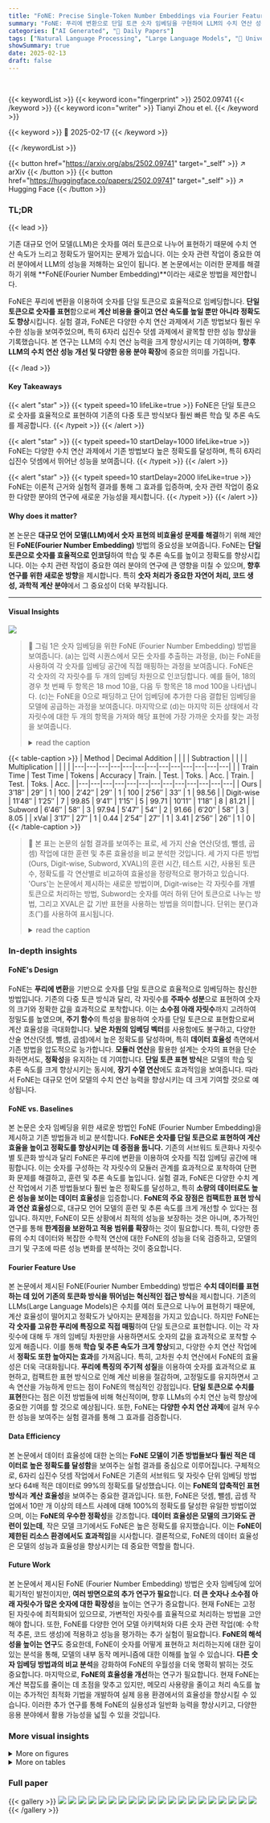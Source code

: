```yaml
---
title: "FoNE: Precise Single-Token Number Embeddings via Fourier Features"
summary: "FoNE: 푸리에 변환으로 단일 토큰 숫자 임베딩을 구현하여 LLM의 수치 연산 성능을 획기적으로 향상시켰습니다."
categories: ["AI Generated", "🤗 Daily Papers"]
tags: ["Natural Language Processing", "Large Language Models", "🏢 University of Southern California",]
showSummary: true
date: 2025-02-13
draft: false
---
```


<br>

{{< keywordList >}}
{{< keyword icon="fingerprint" >}} 2502.09741 {{< /keyword >}}
{{< keyword icon="writer" >}} Tianyi Zhou et el. {{< /keyword >}}
 
{{< keyword >}} 🤗 2025-02-17 {{< /keyword >}}
 
{{< /keywordList >}}

{{< button href="https://arxiv.org/abs/2502.09741" target="_self" >}}
↗ arXiv
{{< /button >}}
{{< button href="https://huggingface.co/papers/2502.09741" target="_self" >}}
↗ Hugging Face
{{< /button >}}




### TL;DR


{{< lead >}}

기존 대규모 언어 모델(LLM)은 숫자를 여러 토큰으로 나누어 표현하기 때문에 수치 연산 속도가 느리고 정확도가 떨어지는 문제가 있습니다. 이는 숫자 관련 작업이 중요한 여러 분야에서 LLM의 성능을 저해하는 요인이 됩니다.  본 논문에서는 이러한 문제를 해결하기 위해 **FoNE(Fourier Number Embedding)**이라는 새로운 방법을 제안합니다.



FoNE은 푸리에 변환을 이용하여 숫자를 단일 토큰으로 효율적으로 임베딩합니다.  **단일 토큰으로 숫자를 표현**함으로써 **계산 비용을 줄이고 연산 속도를 높일 뿐만 아니라 정확도도 향상**시킵니다.  실험 결과, FoNE은 다양한 수치 연산 과제에서 기존 방법보다 훨씬 우수한 성능을 보여주었으며, 특히 6자리 십진수 덧셈 과제에서 괄목할 만한 성능 향상을 기록했습니다.  본 연구는 LLM의 수치 연산 능력을 크게 향상시키는 데 기여하며, **향후 LLM의 수치 연산 성능 개선 및 다양한 응용 분야 확장**에 중요한 의미를 가집니다.

{{< /lead >}}


#### Key Takeaways

{{< alert "star" >}}
{{< typeit speed=10 lifeLike=true >}} FoNE은 단일 토큰으로 숫자를 효율적으로 표현하여 기존의 다중 토큰 방식보다 훨씬 빠른 학습 및 추론 속도를 제공합니다. {{< /typeit >}}
{{< /alert >}}

{{< alert "star" >}}
{{< typeit speed=10 startDelay=1000 lifeLike=true >}} FoNE는 다양한 수치 연산 과제에서 기존 방법보다 높은 정확도를 달성하며, 특히 6자리 십진수 덧셈에서 뛰어난 성능을 보여줍니다. {{< /typeit >}}
{{< /alert >}}

{{< alert "star" >}}
{{< typeit speed=10 startDelay=2000 lifeLike=true >}} FoNE는 이론적 근거와 실험적 결과를 통해 그 효과를 입증하며, 숫자 관련 작업이 중요한 다양한 분야의 연구에 새로운 가능성을 제시합니다. {{< /typeit >}}
{{< /alert >}}

#### Why does it matter?
본 논문은 **대규모 언어 모델(LLM)에서 숫자 표현의 비효율성 문제를 해결**하기 위해 제안된 **FoNE(Fourier Number Embedding)** 방법의 중요성을 보여줍니다. FoNE는 **단일 토큰으로 숫자를 효율적으로 인코딩**하여 학습 및 추론 속도를 높이고 정확도를 향상시킵니다.  이는 수치 관련 작업이 중요한 여러 분야의 연구에 큰 영향을 미칠 수 있으며, **향후 연구를 위한 새로운 방향**을 제시합니다.  특히 **숫자 처리가 중요한 자연어 처리, 코드 생성, 과학적 계산 분야**에서 그 중요성이 더욱 부각됩니다.

------
#### Visual Insights



![](https://arxiv.org/html/2502.09741/x1.png)

> 🔼 그림 1은 숫자 임베딩을 위한 FoNE (Fourier Number Embedding) 방법을 보여줍니다. (a)는 입력 시퀀스에서 모든 숫자를 추출하는 과정을, (b)는 FoNE을 사용하여 각 숫자를 임베딩 공간에 직접 매핑하는 과정을 보여줍니다. FoNE은 각 숫자의 각 자릿수를 두 개의 임베딩 차원으로 인코딩합니다. 예를 들어, 18의 경우 첫 번째 두 항목은 18 mod 10을, 다음 두 항목은 18 mod 100을 나타냅니다. (c)는 FoNE을 0으로 패딩하고 단어 임베딩에 추가한 다음 결합된 임베딩을 모델에 공급하는 과정을 보여줍니다. 마지막으로 (d)는 마지막 히든 상태에서 각 자릿수에 대한 두 개의 항목을 가져와 해당 표현에 가장 가까운 숫자를 찾는 과정을 보여줍니다.
> <details>
> <summary>read the caption</summary>
> Figure 1: (a) We extract all the numbers from the input sequence. (b) For each number, we use FoNE to directly map the number to its embedding. The first two entries in the embedding represent 18mod10modulo181018\bmod 1018 roman_mod 10, while the next two entries represent 18mod100modulo1810018\bmod 10018 roman_mod 100. (c) We pad the FoNE with zeros, add it to the word embeddings, and then feed the combined embeddings into the model. (d) For each digit, we take every two entries from the last hidden state and find the number whose representation is closest to these two entries.
> </details>





{{< table-caption >}}
| Method | Decimal Addition |  |  |  | Subtraction |  |  |  | Multiplication |  |  |  |
|---|---|---|---|---|---|---|---|---|---|---|---|---|
|  | Train Time | Test Time | Tokens | Accuracy | Train. | Test. | Toks. | Acc. | Train. | Test. | Toks. | Acc. |
|---|---|---|---|---|---|---|---|---|---|---|---|---|
| Ours | 3′18″ | 29″ | 1 | 100 | 2′42″ | 29″ | 1 | 100 | 2′56″ | 33″ | 1 | 98.56 |
| Digit-wise | 11′48″ | 1′25″ | 7 | 99.85 | 9′41″ | 1′15″ | 5 | 99.71 | 10′11″ | 1′18″ | 8 | 81.21 |
| Subword | 6′46″ | 58″ | 3 | 97.94 | 5′47″ | 54″ | 2 | 91.66 | 6′20″ | 58″ | 3 | 8.05 |
| xVal | 3′17″ | 27″ | 1 | 0.44 | 2′54″ | 27″ | 1 | 3.41 | 2′56″ | 26″ | 1 | 0 |{{< /table-caption >}}

> 🔼 본 표는 논문의 실험 결과를 보여주는 표로, 세 가지 산술 연산(덧셈, 뺄셈, 곱셈) 작업에 대한 훈련 및 추론 효율성을 비교 분석한 것입니다.  세 가지 다른 방법(Ours, Digit-wise, Subword, XVAL)의 훈련 시간, 테스트 시간, 사용된 토큰 수, 정확도를 각 연산별로 비교하여 효율성을 정량적으로 평가하고 있습니다.  'Ours'는 논문에서 제시하는 새로운 방법이며, Digit-wise는 각 자릿수를 개별 토큰으로 처리하는 방법, Subword는 숫자를 여러 하위 단어 토큰으로 나누는 방법, 그리고 XVAL은 값 기반 표현을 사용하는 방법을 의미합니다.  단위는 분(′)과 초(′′)를 사용하여 표시됩니다.
> <details>
> <summary>read the caption</summary>
> Table 1: Training and inference efficiency comparison across three arithmetic tasks. The times are reported in minutes (′) and seconds (′′).
> </details>





### In-depth insights


#### FoNE's Design
FoNE는 **푸리에 변환**을 기반으로 숫자를 단일 토큰으로 효율적으로 임베딩하는 참신한 방법입니다. 기존의 다중 토큰 방식과 달리, 각 자릿수를 **주파수 성분**으로 표현하여 숫자의 크기와 정확한 값을 효과적으로 포착합니다. 이는 **소수점 아래 자릿수**까지 고려하여 정밀도를 높였으며, **주기 함수**의 특성을 활용하여 숫자를 단일 토큰으로 표현함으로써 계산 효율성을 극대화합니다.  **낮은 차원의 임베딩 벡터**를 사용함에도 불구하고, 다양한 산술 연산(덧셈, 뺄셈, 곱셈)에서 높은 정확도를 달성하며, 특히 **데이터 효율성** 측면에서 기존 방법을 압도적으로 능가합니다. **모듈러 연산**을 활용한 설계는 숫자의 표현을 단순화하면서도,  **정확성**을 유지하는 데 기여합니다.  **단일 토큰 표현 방식**은 모델의 학습 및 추론 속도를 크게 향상시키는 동시에, **장기 수열 연산**에도 효과적임을 보여줍니다. 따라서 FoNE는 대규모 언어 모델의 수치 연산 능력을 향상시키는 데 크게 기여할 것으로 예상됩니다.

#### FoNE vs. Baselines
본 논문은 숫자 임베딩을 위한 새로운 방법인 FoNE (Fourier Number Embedding)을 제시하고 기존 방법들과 비교 분석합니다. **FoNE은 숫자를 단일 토큰으로 표현하여 계산 효율을 높이고 정확도를 향상시키는 데 중점을 둡니다.**  기존의 서브워드 토큰화나 자릿수별 토큰화 방식과 달리 FoNE은 푸리에 변환을 이용하여 숫자를 직접 임베딩 공간에 매핑합니다. 이는 숫자를 구성하는 각 자릿수의 모듈러 관계를 효과적으로 포착하여 단편화 문제를 해결하고, 훈련 및 추론 속도를 높입니다. 실험 결과, FoNE은 다양한 수치 계산 작업에서 기존 방법들보다 훨씬 높은 정확도를 달성하고, 특히 **소량의 데이터로도 높은 성능을 보이는 데이터 효율성**을 입증합니다.  **FoNE의 주요 장점은 컴팩트한 표현 방식과 연산 효율성**으로, 대규모 언어 모델의 훈련 및 추론 속도를 크게 개선할 수 있다는 점입니다.  하지만, FoNE이 모든 상황에서 최적의 성능을 보장하는 것은 아니며, 추가적인 연구를 통해  **한계점을 보완하고 적용 범위를 확장**하는 것이 필요합니다.  특히, 다양한 종류의 수치 데이터와 복잡한 수학적 연산에 대한 FoNE의 성능을 더욱 검증하고, 모델의 크기 및 구조에 따른 성능 변화를 분석하는 것이 중요합니다.

#### Fourier Feature Use
본 논문에서 제시된 FoNE(Fourier Number Embedding) 방법은 **수치 데이터를 표현하는 데 있어 기존의 토큰화 방식을 뛰어넘는 혁신적인 접근 방식**을 제시합니다.  기존의 LLMs(Large Language Models)은 수치를 여러 토큰으로 나누어 표현하기 때문에, 계산 효율성이 떨어지고 정확도가 낮아지는 문제점을 가지고 있습니다.  하지만 FoNE는 **각 숫자를 고유한 푸리에 특징으로 직접 매핑**하여 단일 토큰으로 표현합니다.  이는 각 자릿수에 대해 두 개의 임베딩 차원만을 사용하면서도 숫자의 값을 효과적으로 포착할 수 있게 해줍니다. 이를 통해 **학습 및 추론 속도가 크게 향상**되고, 다양한 수치 연산 작업에서 **정확도 또한 높아지는 효과**를 가져옵니다. 특히, 고차원 수치 연산에서 FoNE의 효율성은 더욱 극대화됩니다.  **푸리에 특징의 주기적 성질**을 이용하여 숫자를 효과적으로 표현하고, 컴팩트한 표현 방식으로 인해 계산 비용을 절감하며, 고정밀도를 유지하면서 고속 연산을 가능하게 만드는 점이 FoNE의 핵심적인 강점입니다.  **단일 토큰으로 수치를 표현**한다는 점은 이전 방법들에 비해 혁신적이며, 향후 LLMs의 수치 연산 능력 향상에 중요한 기여를 할 것으로 예상됩니다. 또한, FoNE는 **다양한 수치 연산 과제**에 걸쳐 우수한 성능을 보여주는 실험 결과를 통해 그 효과를 검증합니다.

#### Data Efficiency
본 논문에서 데이터 효율성에 대한 논의는 **FoNE 모델이 기존 방법들보다 훨씬 적은 데이터로 높은 정확도를 달성함**을 보여주는 실험 결과를 중심으로 이루어집니다.  구체적으로, 6자리 십진수 덧셈 작업에서 FoNE은 기존의 서브워드 및 자릿수 단위 임베딩 방법보다 64배 적은 데이터로 99%의 정확도를 달성했습니다. 이는 **FoNE의 압축적인 표현 방식**과 **계산 효율성**을 보여주는 중요한 결과입니다.  또한, FoNE은 덧셈, 뺄셈, 곱셈 작업에서 10만 개 이상의 테스트 사례에 대해 100%의 정확도를 달성한 유일한 방법이었으며, 이는 **FoNE의 우수한 정확성**을 강조합니다.  **데이터 효율성은 모델의 크기와도 관련이 있는데**, 작은 모델 크기에서도 FoNE은 높은 정확도를 유지했습니다.  이는 **FoNE이 제한된 리소스 환경에서도 효과적임**을 시사합니다.  결론적으로, FoNE의 데이터 효율성은 모델의 성능과 효율성을 향상시키는 데 중요한 역할을 합니다.

#### Future Work
본 논문에서 제시된 FoNE (Fourier Number Embedding) 방법은 숫자 임베딩에 있어 획기적인 발전이지만, **여러 방면으로의 추가 연구가 필요**합니다.  **더 큰 숫자나 소수점 아래 자릿수가 많은 숫자에 대한 확장성**을 높이는 연구가 중요합니다. 현재 FoNE는 고정된 자릿수에 최적화되어 있으므로, 가변적인 자릿수를 효율적으로 처리하는 방법을 고안해야 합니다.  또한, FoNE를 다양한 언어 모델 아키텍처와 다른 숫자 관련 작업(예: 수학적 추론, 코드 생성)에 적용하고 성능을 평가하는 추가 실험이 필요합니다.  **FoNE의 해석성을 높이는 연구**도 중요한데, FoNE이 숫자를 어떻게 표현하고 처리하는지에 대한 깊이 있는 분석을 통해, 모델의 내부 동작 메커니즘에 대한 이해를 높일 수 있습니다.  **다른 숫자 임베딩 방법과의 비교 분석**을 강화하여 FoNE의 우월성을 더욱 명확히 밝히는 것도 중요합니다. 마지막으로, **FoNE의 효율성을 개선**하는 연구가 필요합니다.  현재 FoNE는 계산 복잡도를 줄이는 데 초점을 맞추고 있지만, 메모리 사용량을 줄이고 처리 속도를 높이는 추가적인 최적화 기법을 개발하여 실제 응용 환경에서의 효율성을 향상시킬 수 있습니다.  이러한 추가 연구를 통해 FoNE의 실용성과 일반화 능력을 향상시키고, 다양한 응용 분야에서 활용 가능성을 넓힐 수 있을 것입니다.


### More visual insights

<details>
<summary>More on figures
</summary>


![](https://arxiv.org/html/2502.09741/extracted/6199122/figures/results/adddecimaldataacc.png)

> 🔼 이 그림은 6자리 소수 덧셈 작업에 대한 정확도를 훈련 데이터 크기에 따라 보여줍니다.  그림은 다양한 크기의 훈련 데이터셋으로 훈련된 모델의 성능을 비교하여, 훈련 데이터의 양이 모델 정확도에 미치는 영향을 보여줍니다.  즉, 모델이 얼마나 많은 훈련 데이터를 가지고 6자리 소수 덧셈 문제를 얼마나 정확하게 풀 수 있는지 보여주는 그래프입니다.  다양한 숫자 임베딩 방법(FoNE, digit-wise, subword, XVAL)을 사용한 결과도 함께 표시되어 있어, 서로 다른 방법들의 성능을 비교 분석하는 데 도움을 줍니다.
> <details>
> <summary>read the caption</summary>
> ((a))  6-digit decimal addition: Acc. vs. Training Data Size
> </details>



![](https://arxiv.org/html/2502.09741/extracted/6199122/figures/results/adddecimalmodelacc.png)

> 🔼 그림 (b)는 6자리 십진수 덧셈에 대한 정확도(Accuracy)와 모델 크기(Model Size) 간의 관계를 보여줍니다.  다양한 크기의 모델을 사용하여 6자리 십진수 덧셈 작업에 대한 테스트 정확도를 비교 분석한 결과를 나타냅니다.  모델 크기가 커짐에 따라 정확도가 어떻게 향상되는지 보여주는 그래프입니다.  x축은 모델 크기(백만 파라미터)이고, y축은 테스트 정확도(%)입니다.
> <details>
> <summary>read the caption</summary>
> ((b))  6-digit decimal addition: Acc. vs. Model Size
> </details>



![](https://arxiv.org/html/2502.09741/extracted/6199122/figures/results/abacus60.png)

> 🔼 본 그림은 6자리 십진수 덧셈 작업에서 서로 다른 수 임베딩 방법을 사용하여 Llama-3.2-1B 모델을 무작위 초기화로 학습시킨 결과를 보여줍니다. 그림 (a)는 학습 데이터 크기가 증가함에 따라 정확도가 변화하는 양상을, 그림 (b)는 모델 크기가 증가함에 따라 정확도가 변화하는 양상을 보여줍니다.  두 경우 모두, FoNE(Fourier Number Embedding) 방법이 다른 방법들에 비해 훨씬 적은 데이터와 더 작은 모델 크기로도 높은 정확도를 달성함을 보여줍니다.
> <details>
> <summary>read the caption</summary>
> Figure 2:  We train Llama-3.2-1B from scratch with random initialization using different number embedding methods on 6-digit decimal addition. The test accuracy is compared across varying data sizes and model sizes.
> </details>



![](https://arxiv.org/html/2502.09741/extracted/6199122/figures/results/lengendiff.png)

> 🔼 그림 (a)는 6자리 정수 덧셈에 대한 모델 및 데이터 크기별 정확도 추세를 보여줍니다.  다양한 크기의 모델과 데이터셋을 사용하여 훈련된 여러 가지 숫자 임베딩 방법(FoNE, digit-wise 토큰화, subword 토큰화, XVAL)의 성능을 비교합니다.  x축은 모델의 크기(백만 매개변수), y축은 정확도(%)를 나타냅니다.  각 곡선은 특정 크기의 데이터셋으로 학습된 모델의 성능을 보여줍니다.  이 그림을 통해 FoNE가 다른 방법들보다 훨씬 적은 데이터와 매개변수로 더 높은 정확도를 달성한다는 것을 알 수 있습니다.
> <details>
> <summary>read the caption</summary>
> ((a)) 6-digit integer addition: Model&Data size vs. Acc.
> </details>



![](https://arxiv.org/html/2502.09741/extracted/6199122/figures/results/classdataacc.png)

> 🔼 그림 (b)는 5자리 정수 뺄셈 작업에 대한 모델 크기 및 데이터 크기에 따른 정확도 추세를 보여줍니다.  다양한 크기의 모델을 사용하여 훈련 데이터 크기를 변화시키면서 테스트 정확도를 비교합니다. 이를 통해 모델의 크기와 데이터 크기가 5자리 정수 뺄셈 작업의 정확도에 어떤 영향을 미치는지 알 수 있습니다.  다양한 숫자 임베딩 방법의 성능을 비교하여 FoNE 방법의 효율성을 보여줍니다.
> <details>
> <summary>read the caption</summary>
> ((b)) 5-digit integer subtraction: Model&Data size vs. Acc.
> </details>



![](https://arxiv.org/html/2502.09741/extracted/6199122/figures/results/classmodelacc.png)

> 🔼 그림 (c)는 3자리 정수 곱셈에 대한 모델 및 데이터 크기 대비 정확도를 보여줍니다.  다양한 크기의 모델과 다양한 양의 훈련 데이터를 사용하여 3자리 정수 곱셈 작업에 대한 정확도를 평가한 결과를 보여줍니다.  이를 통해 모델 크기와 데이터 크기가 3자리 정수 곱셈 작업의 정확도에 미치는 영향을 분석할 수 있습니다.  x축은 모델 크기 또는 데이터 크기를 나타내고, y축은 정확도를 나타냅니다.
> <details>
> <summary>read the caption</summary>
> ((c)) 3-digit integer multiplication: Model&Data size vs. Acc.
> </details>



![](https://arxiv.org/html/2502.09741/extracted/6199122/figures/results/class2dataacc.png)

> 🔼 그림 (d)는 4자리 정수 곱셈 작업에 대한 모델 크기 및 데이터 크기에 따른 정확도 추세를 보여줍니다.  다양한 모델 크기와 데이터 크기에 대해 4자리 정수 곱셈 문제를 풀 때 FoNE 방법을 포함한 여러 가지 숫자 임베딩 방법의 성능을 비교 분석한 결과를 나타냅니다.  x축은 모델 크기(백만 파라미터) 또는 훈련 데이터 크기(로그 스케일)이고 y축은 정확도(%)입니다. 이 그래프를 통해 FoNE 방법이 다른 방법들에 비해 적은 데이터와 모델 크기로도 높은 정확도를 달성함을 확인할 수 있습니다.
> <details>
> <summary>read the caption</summary>
> ((d)) 4-digit integer multiplication: Model&Data size vs. Acc.
> </details>



![](https://arxiv.org/html/2502.09741/extracted/6199122/figures/results/class2modelacc.png)

> 🔼 그림 3은 다양한 숫자 관련 작업(6자리 10진수 덧셈, 6자리 정수 덧셈, 5자리 정수 뺄셈, 3자리 정수 곱셈, 4자리 정수 곱셈)에 대해 모델 크기와 데이터 크기에 따른 정확도 추세를 비교한 것입니다.  각 작업에 대해 모델 크기가 증가함에 따라 정확도가 어떻게 변하는지, 그리고 동일한 모델 크기에서 데이터 크기가 정확도에 미치는 영향을 보여줍니다.  FoNE 방법이 기준 방법들에 비해 데이터 효율성과 매개변수 효율성이 얼마나 뛰어난지를 시각적으로 보여주는 그림입니다.
> <details>
> <summary>read the caption</summary>
> Figure 3: Comparison of accuracy trends for various arithmetic tasks with respect to model size and data size.
> </details>



![](https://arxiv.org/html/2502.09741/extracted/6199122/figures/pretrained_embeddings/pythia_number_embedding_checkpoints.png)

> 🔼 그림 4(a)는 FoNE을 사용하여 60자리 덧셈 작업에 대한 8계층 트랜스포머 모델의 테스트 정확도를 보여줍니다.  x축은 첫 번째 피연산자의 자릿수를, y축은 두 번째 피연산자의 자릿수를 나타냅니다. 각 셀의 색상은 해당 자릿수 조합에 대한 모델의 정확도를 나타내며, 더 밝은 색상은 더 높은 정확도를 나타냅니다. 이 그림은 FoNE이 긴 수열을 처리하는 데 효과적임을 보여줍니다. 즉, 모델은 60자리까지의 긴 덧셈 문제에 대해서도 높은 정확도를 유지합니다.  이를 통해 FoNE이 수치적 정밀도와 수열 표현 능력을 모두 갖추고 있음을 알 수 있습니다.
> <details>
> <summary>read the caption</summary>
> ((a)) Test accuracy of 60-digit addition with FoNE
> </details>



![](https://arxiv.org/html/2502.09741/extracted/6199122/figures/pretrained_embeddings/pythia_number_embedding_last.png)

> 🔼  그림 (b)는 FoNE을 Abacus 임베딩과 결합했을 때의 영향을 보여줍니다.  Abacus 임베딩은 자릿수 단위 토큰화를 사용하는 위치 정보 임베딩 방법입니다. 이 그림은 FoNE을 Abacus와 결합하여 10자리 이하의 덧셈 작업에 대해 학습된 변환기를 최대 50자리 덧셈 작업에 대해 테스트한 결과를 보여줍니다. 다양한 랜덤 시드에 걸쳐 FoNE을 추가함으로써 Abacus 방법이 더 나은 일반화 성능과 더 높은 정확도를 달성할 수 있음을 보여줍니다.  즉, FoNE을 Abacus와 결합하면 숫자 표현의 정확도가 높아져 더 긴 숫자의 덧셈 문제도 잘 해결할 수 있음을 의미합니다.
> <details>
> <summary>read the caption</summary>
> ((b)) Impact of combining FoNE with Abacus embedding
> </details>



![](https://arxiv.org/html/2502.09741/extracted/6199122/figures/pretrained_embeddings/llama3.2.png)

> 🔼 그림 4는 8계층 트랜스포머 모델을 사용하여 60자리 덧셈 작업에 대한 FoNE의 성능을 보여줍니다. (a)는 FoNE을 사용하여 입력을 청크화(chunked input)하여 처리했을 때 8계층 트랜스포머 모델의 평균 정확도를 보여줍니다. 최대 50자리 숫자에 대해 테스트를 수행했습니다. (b)는 다양한 난수 시드에 걸쳐 FoNE을 Abacus 임베딩 방법과 결합했을 때 성능 향상을 보여줍니다. 트랜스포머 모델은 최대 10자리 숫자의 덧셈 작업에 대해 학습되었고 최대 50자리 숫자에 대해 테스트되었습니다. 작은 정사각형은 최대 10자리 숫자로 학습된 영역을 나타냅니다.
> <details>
> <summary>read the caption</summary>
> Figure 4:  (a) Average accuracy of an 8-layer transformer model on 60-digit addition tasks using FoNE for chunked input. (b) Performance improvements achieved by combining FoNE with the Abacus embedding method across various random seeds. The transformer is trained on addition tasks with up to 10-digits numbers (represented by the smaller square) and tested up to 50-digit numbers.
> </details>



![](https://arxiv.org/html/2502.09741/extracted/6199122/figures/pretrained_embeddings/opt-1.3b.png)

> 🔼 그림 (a)는 6자리 10진수 덧셈 작업에 대한 다양한 데이터 크기에서의 정확도 추세를 보여줍니다. 이 그래프는 모델이 학습에 사용되는 데이터 양에 따라 정확도가 어떻게 변하는지 보여주는 것을 목표로 합니다. 이를 통해 모델의 데이터 효율성과 일반화 성능을 평가할 수 있습니다. 특히, FoNE 방법이 기존 방법들에 비해 훨씬 적은 데이터로 높은 정확도를 달성함을 시각적으로 보여줍니다.
> <details>
> <summary>read the caption</summary>
> ((a)) Accuracy vs. Training Data Size
> </details>



![](https://arxiv.org/html/2502.09741/extracted/6199122/figures/pretrained_embeddings/gpt2-large.png)

> 🔼 그림 (b)는 모델 크기가 증가함에 따라 6자리 십진수 덧셈 작업에 대한 정확도 변화를 보여줍니다. 다양한 크기의 모델에 대해 테스트 정확도를 비교하여 모델 크기와 정확도의 상관관계를 보여줍니다.  모델의 매개변수 수가 많아질수록 정확도가 향상되는 경향이 있음을 보여줍니다. 이는 더 큰 모델이 더 많은 데이터를 학습하고 더 복잡한 패턴을 캡처할 수 있기 때문입니다.
> <details>
> <summary>read the caption</summary>
> ((b)) Accuracy vs. Model Size
> </details>



![](https://arxiv.org/html/2502.09741/extracted/6199122/figures/results/6060addition.png)

> 🔼 그림 5는 다양한 숫자 임베딩 방법을 사용하여 Llama-3.2-1B 모델을 처음부터 훈련시킨 결과를 보여줍니다.  임베딩 방법에는 FoNE(Fourier Number Embedding)과 digit-wise 토큰화, subword 토큰화, XVAL 등이 포함됩니다.  실험은 d=10인 이진 분류 작업에서 수행되었으며, 테스트 정확도는 다양한 데이터 크기와 모델 크기에 따라 비교됩니다.  이를 통해 각 임베딩 방법의 데이터 효율성과 모델 크기의 영향을 분석합니다.  결과적으로 FoNE는 다른 방법들보다 더 높은 정확도를 달성하는 것을 보여줍니다.
> <details>
> <summary>read the caption</summary>
> Figure 5:  We train Llama-3.2-1B from scratch with random initialization using different number embedding methods on number classification where d=10𝑑10d=10italic_d = 10. The test accuracy is compared across varying data sizes and model sizes.
> </details>



![](https://arxiv.org/html/2502.09741/extracted/6199122/figures/results/diff1.png)

> 🔼 그림 (a)는 6자리 10진수 덧셈 작업에 대한 정확도 대비 학습 데이터 크기를 보여줍니다. 다양한 크기의 모델과 다양한 양의 학습 데이터를 사용하여 모델을 학습시킨 후 테스트 정확도를 비교 분석한 결과입니다. 이 그래프를 통해 모델의 성능이 학습 데이터 크기에 따라 어떻게 향상되는지, 그리고 특정 데이터 크기에서 성능 향상이 둔화되는 지점이 있는지 확인할 수 있습니다. 또한 서로 다른 임베딩 방법들의 성능 차이를 비교 분석하는 데에도 유용합니다.
> <details>
> <summary>read the caption</summary>
> ((a)) Accuracy vs. Training Data Size
> </details>



![](https://arxiv.org/html/2502.09741/extracted/6199122/figures/results/add2datagpt.png)

> 🔼 그림 (b)는 6자리 십진수 덧셈 작업에 대한 정확도와 모델 크기 사이의 관계를 보여줍니다.  다양한 크기의 모델을 사용하여 실험을 수행하여 모델 크기가 증가함에 따라 정확도가 어떻게 변하는지 보여줍니다.  이를 통해 모델의 크기와 성능 간의 상관관계를 파악하고, 최적의 모델 크기를 결정하는 데 도움이 됩니다.  특히, 제안된 FoNE 방법과 기준 방법들을 비교하여 FoNE의 효율성을 강조합니다.
> <details>
> <summary>read the caption</summary>
> ((b)) Accuracy vs. Model Size
> </details>



![](https://arxiv.org/html/2502.09741/extracted/6199122/figures/results/add2modelgpt.png)

> 🔼 그림 6은 서로 다른 숫자 임베딩 방법을 사용하여 -190인 d 값을 갖는 숫자 분류 작업에서 무작위 초기화를 사용하여 Llama-3.2-1B 모델을 처음부터 학습시킨 결과를 보여줍니다. 테스트 정확도는 다양한 데이터 크기와 모델 크기에 따라 비교됩니다. 이는 즉, 서로 다른 크기의 데이터셋과 모델을 사용하여 실험했을 때, 어떤 숫자 임베딩 방법이 가장 정확한 분류 결과를 보이는지 보여주는 그림입니다.  -190라는 d값은 문제의 어려움을 조절하는 매개변수로 해석될 수 있습니다.
> <details>
> <summary>read the caption</summary>
> Figure 6:  We train Llama-3.2-1B from scratch with random initialization using different number embedding methods on number classification where d=−190𝑑190d=-190italic_d = - 190. The test accuracy is compared across varying data sizes and model sizes.
> </details>



![](https://arxiv.org/html/2502.09741/extracted/6199122/figures/results/adddecimaldatar2.png)

> 🔼 그림 7은 Pythia 모델의 숫자 임베딩에 대한 푸리에 분석 결과를 다양한 사전 훈련 단계별로 보여줍니다. 이 그림은 특정 주파수 성분의 출현을 보여주는 사전 훈련 중 푸리에 특징이 점진적으로 학습되는 과정을 보여줍니다. 다양한 크기의 모델이 유사한 경향을 보이며 시간이 지남에 따라 동일한 주파수 성분을 점진적으로 학습합니다.  즉, 모델의 크기에 관계없이 동일한 주파수 성분이 학습됨을 보여줍니다.
> <details>
> <summary>read the caption</summary>
> Figure 7: Fourier analysis of the Pythia model’s number embeddings across pre-training checkpoints. The figure illustrates how the Fourier features are progressively learned during pre-training, showing the emergence of specific frequency components. Models of varying sizes exhibit a similar trend, gradually learning the same frequency components over time.
> </details>



![](https://arxiv.org/html/2502.09741/extracted/6199122/figures/results/adddecimalmodelr2.png)

> 🔼 그림은 다양한 사전 훈련된 언어 모델에서 숫자 임베딩의 푸리에 공간 분석 결과를 보여줍니다.  (a)는 사전 훈련된 Pythia 모델에 대한 결과를 보여줍니다.  각 모델의 숫자 임베딩은 주파수 성분으로 분해되고,  cos 및 sin 함수의 크기를 나타내는 진폭이 그래프로 표시됩니다.  특정 주파수(T 값으로 표시)가 다른 주파수보다 큰 진폭을 갖는 것을 확인할 수 있습니다. 이것은 모델이 숫자를 나타내는 데 특정 주파수를 더 많이 사용함을 시사합니다. 다양한 크기의 모델에 대한 결과를 비교하여 모델의 크기가 증가함에 따라 숫자 표현에 사용되는 주파수 구성 요소가 어떻게 변하는지 확인할 수 있습니다.
> <details>
> <summary>read the caption</summary>
> ((a)) pre-trained Pythia
> </details>



</details>




<details>
<summary>More on tables
</summary>


{{< table-caption >}}
| Task | Linear Layer | Zero Padding |
|---|---|---|
| Decimal Addition | 100% | 100% |
| Integer Addition | 100% | 100% |
| Multiplication | 99.95% | 99.91% |
| Subtraction | 100% | 100% |{{< /table-caption >}}
> 🔼 표 2는 다양한 산술 작업에 대한 FoNE(Fourier Number Embedding) 방법의 정확도를 보여줍니다.  본 논문에서는 6자리 10진수 덧셈, 6자리 정수 덧셈, 5자리 정수 뺄셈, 3자리 정수 곱셈, 4자리 정수 곱셈 등 다양한 산술 작업에 대해 FoNE의 성능을 평가했습니다.  표는 각 작업에 대한 FoNE의 정확도를 백분율로 제시하여, FoNE 방법이 다른 숫자 임베딩 방법들에 비해 얼마나 정확하게 산술 작업을 수행하는지 보여줍니다.  이를 통해 FoNE의 효율성과 정확성을 객관적으로 비교 분석할 수 있습니다.
> <details>
> <summary>read the caption</summary>
> Table 2: Accuracy Comparison Across Datasets
> </details>

{{< table-caption >}}
| Dataset | 2,5,10 | 10 | 5 | 7 |
|---|---|---|---|---|
| Decimal Addition | 100 | 100 | 1.52 | 3.64 |
| Integer Addition | 100 | 100 | 1.55 | 0.02 |
| Multiplication | 99.99 | 99.95 | 3.67 | 1.91 |
| Subtraction | 100 | 100 | 4.64 | 0.24 |{{< /table-caption >}}
> 🔼 표 3은 다양한 데이터셋과 주기(period)에 따른 정확도 비교를 보여줍니다.  본 논문에서는 숫자를 표현하는 데 사용되는 다양한 방법의 성능을 측정하기 위해 여러 가지 산술 연산 작업을 수행했습니다. 이 표는 숫자를 나타내는 방법으로 서로 다른 주기를 가진 푸리에 변환 기법을 사용했을 때, 각 데이터셋에서 얻은 정확도를 비교하여 보여줍니다. 이를 통해 어떤 주기가 가장 효율적이고 정확한 숫자 표현을 가능하게 하는지 확인할 수 있습니다.  다양한 데이터셋(10진수 덧셈, 정수 덧셈, 곱셈, 뺄셈)에서의 결과를 보여주어 푸리에 변환 기법의 일반화 성능을 평가하는 데 유용합니다.
> <details>
> <summary>read the caption</summary>
> Table 3: Accuracy Comparison Across Datasets and Periods
> </details>

{{< table-caption >}}
|   |   |
|---|---|{{< /table-caption >}}
> 🔼 본 논문의 표 4는 6자리 10진수 덧셈, 6자리 정수 덧셈, 5자리 정수 뺄셈, 3자리 정수 곱셈, 4자리 정수 곱셈 및 이진 분류 작업 등 다양한 산술 작업에 대한 학습, 테스트 및 검증 데이터셋의 크기를 보여줍니다. 각 작업에 대해 세 가지 데이터셋(학습, 검증, 테스트)의 크기는 표에 나와 있습니다. 이 표는 실험 설정 섹션에서 모델 성능 평가에 사용된 데이터의 양을 나타냅니다.
> <details>
> <summary>read the caption</summary>
> Table 4: Dataset Sizes for Training, Testing, and Validation
> </details>

{{< table-caption >}}
| Dataset | Train Size | Validation Size | Test Size |
|---|---|---|---|
| 6-digit decimal addition | 720,000 | 80,000 | 200,000 |
| 6-digit integer addition | 720,000 | 80,000 | 200,000 |
| 5-digit integer subtract | 720,000 | 80,000 | 200,000 |
| 3-digit integer multiplication | 360,000 | 40,000 | 100,000 |
| 4-digit integer multiplication | 720,000 | 80,000 | 200,000 |
| classification | 720,00 | 80,00 | 200,00 |{{< /table-caption >}}
> 🔼 표 5는 모델 및 데이터 변화 실험을 위한 데이터셋과 구성 크기를 보여줍니다.  이 표는 모델 크기가 변화할 때 사용된 데이터셋의 크기와, 데이터셋 크기가 변화할 때 사용된 모델의 크기를 보여주는 두 가지 실험 설정을 나타냅니다. 각 실험 설정에 대한 상세 정보(모델 크기, 데이터셋 크기)를 제공하여, 모델 크기와 데이터셋 크기 변화가 실험 결과에 미치는 영향을 분석하는 데 도움을 줍니다.
> <details>
> <summary>read the caption</summary>
> Table 5: Dataset and Configuration Sizes for Model and Data Variation Experiments
> </details>

{{< table-caption >}}
| Dataset | Model Size for Varying Data Size | Data Size for Varying Model Size |
|---|---|---|
| 6-digit decimal addition | 37.55M | 200,000 |
| 6-digit integer addition | 37.55M | 200,000 |
| 5-digit integer subtract | 37.55M | 200,000 |
| 3-digit integer multiplication | 37.55M | 360,000 |
| 4-digit integer multiplication | 37.55M | 360,000 |
| 4-digit integer multiplication | 37.55M | 360,000 |
| classification | 37.55M | 50,000 |{{< /table-caption >}}
> 🔼 표 6은 논문의 실험에서 사용된 여러 Transformer 모델의 구성에 대한 세부 정보를 제공합니다. 각 모델의 주요 하이퍼파라미터, 즉 은닉층 크기, 중간층 크기, 은닉층 수, 어텐션 헤드 수, 키-값 헤드 수를 보여줍니다. 이 표는 본 논문의 실험적 설정을 이해하는 데 필수적인 정보를 담고 있으며, 다양한 모델 크기의 성능 비교를 위한 기준을 제공합니다.
> <details>
> <summary>read the caption</summary>
> Table 6: Model Configuration Table
> </details>

{{< table-caption >}}
| Model | Hidden Size | Intermediate Size | # Hidden Layers | # Attention Heads | # Key-Value Heads |
|---|---|---|---|---|---| 
| 1 | 64 | 256 | 1 | 4 | 2 |
| 2 | 128 | 512 | 2 | 4 | 2 |
| 3 | 192 | 768 | 3 | 6 | 3 |
| 4 | 256 | 1024 | 4 | 8 | 4 |
| 5 | 320 | 1280 | 5 | 8 | 4 |
| 6 | 384 | 1536 | 6 | 8 | 4 |{{< /table-caption >}}
> 🔼 표 7은 각 자릿수를 mod 5로만 임베딩했을 때 최종 평가에서 발생한 오류 예측값을 보여줍니다.  mod 5는 숫자의 나머지를 5로 나눈 값을 의미합니다. 이 표는 모델이 5의 배수 단위로만 숫자를 인식하기 때문에 발생하는 오류를 보여주는 예시입니다.  예를 들어 실제 값이 934.585인 경우, 모델은 934.03으로 예측하는데, 이는 0.585(실제값 소수점 이하)가 5의 배수가 아니기 때문입니다.  즉, 표는 모델이 mod 5로 임베딩된 숫자를 처리할 때 정확도가 떨어지는 현상을 보여줍니다.
> <details>
> <summary>read the caption</summary>
> Table 7: Mispredictions in the Final Evaluation with when we embed each digit with only mod5moduloabsent5\bmod 5roman_mod 5.
> </details>

{{< table-caption >}}
| Index | Predicted Value | Actual Value |
|---|---|---|
| 1 | 934.03 | 934.585 |
| 2 | 3.009 | 558.509 |
| 3 | 912.311 | 917.366 |
| 4 | 6201.003 | 1756.008 |
| 5 | 1240.34 | 1290.84 |{{< /table-caption >}}
> 🔼 표 8은 숫자를 임베딩으로 직접 인코딩할 때 최종 평가에서 발생하는 오류 예측값을 보여줍니다. 각 행은 테스트 세트의 샘플을 나타내며, 'Index' 열은 샘플 번호를, 'Predicted Value' 열은 모델이 예측한 값을, 'Actual Value' 열은 실제 값을 나타냅니다. 이 표는 모델이 숫자를 단순히 벡터로 표현하는 방식이 수치적 정확성에 어려움을 겪을 수 있음을 보여줍니다. 즉, 숫자의 자릿수와 위치 정보를 효과적으로 활용하지 못해 정확한 계산 결과를 얻지 못할 수 있다는 것을 의미합니다. 이러한 결과는 Fourier Number Embedding(FoNE) 방법의 중요성을 강조하며, FoNE이 숫자의 구조적 특징을 효과적으로 포착하여 더 높은 정확도를 달성하는 데 기여함을 보여줍니다.
> <details>
> <summary>read the caption</summary>
> Table 8: Mispredictions in the Final Evaluation when directly encoding numbers into their embeddings.
> </details>

</details>




### Full paper

{{< gallery >}}
<img src="paper_images/1.png" class="grid-w50 md:grid-w33 xl:grid-w25" />
<img src="paper_images/2.png" class="grid-w50 md:grid-w33 xl:grid-w25" />
<img src="paper_images/3.png" class="grid-w50 md:grid-w33 xl:grid-w25" />
<img src="paper_images/4.png" class="grid-w50 md:grid-w33 xl:grid-w25" />
<img src="paper_images/5.png" class="grid-w50 md:grid-w33 xl:grid-w25" />
<img src="paper_images/6.png" class="grid-w50 md:grid-w33 xl:grid-w25" />
<img src="paper_images/7.png" class="grid-w50 md:grid-w33 xl:grid-w25" />
<img src="paper_images/8.png" class="grid-w50 md:grid-w33 xl:grid-w25" />
<img src="paper_images/9.png" class="grid-w50 md:grid-w33 xl:grid-w25" />
<img src="paper_images/10.png" class="grid-w50 md:grid-w33 xl:grid-w25" />
<img src="paper_images/11.png" class="grid-w50 md:grid-w33 xl:grid-w25" />
<img src="paper_images/12.png" class="grid-w50 md:grid-w33 xl:grid-w25" />
<img src="paper_images/13.png" class="grid-w50 md:grid-w33 xl:grid-w25" />
<img src="paper_images/14.png" class="grid-w50 md:grid-w33 xl:grid-w25" />
<img src="paper_images/15.png" class="grid-w50 md:grid-w33 xl:grid-w25" />
<img src="paper_images/16.png" class="grid-w50 md:grid-w33 xl:grid-w25" />
<img src="paper_images/17.png" class="grid-w50 md:grid-w33 xl:grid-w25" />
<img src="paper_images/18.png" class="grid-w50 md:grid-w33 xl:grid-w25" />
<img src="paper_images/19.png" class="grid-w50 md:grid-w33 xl:grid-w25" />
<img src="paper_images/20.png" class="grid-w50 md:grid-w33 xl:grid-w25" />
{{< /gallery >}}